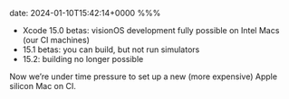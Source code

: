 date: 2024-01-10T15:42:14+0000
%%%

- Xcode 15.0 betas: visionOS development fully possible on Intel Macs (our CI machines)
- 15.1 betas: you can build, but not run simulators
- 15.2: building no longer possible

Now we’re under time pressure to set up a new (more expensive) Apple silicon Mac on CI.

